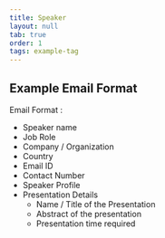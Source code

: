 ```yaml
---
title: Speaker
layout: null
tab: true
order: 1
tags: example-tag
---
```


## Example Email Format

Email Format :

- Speaker name
- Job Role
- Company / Organization
- Country
- Email ID
- Contact Number
- Speaker Profile
- Presentation Details
    - Name / Title of the Presentation
    - Abstract of the presentation
    - Presentation time required
